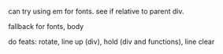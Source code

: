 can try using em for fonts. see if relative to parent div.

fallback for fonts, body

do feats: rotate, line up (div), hold (div and functions), line clear 
